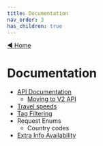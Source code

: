 ```yaml
---
title: Documentation
nav_order: 3
has_children: true
---
```


[:arrow_backward: Home](./)
# Documentation
* [API Documentation](API-Documentation)
  * [Moving to V2 API](Switching-from-V1-API-to-V2)
* [Travel speeds](Travel-speeds)
* [Tag Filtering](Tag-Filtering)
* Request Enums
  * Country codes
* [Extra Info Availability](Extra-Info-Availability)

